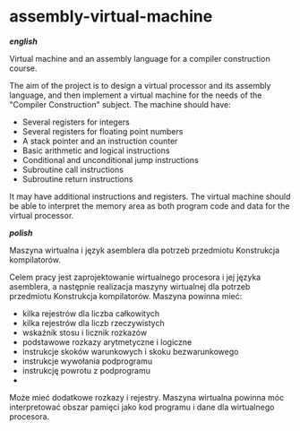 # assembly-virtual-machine
***english***

Virtual machine and an assembly language for a compiler construction course.

The aim of the project is to design a virtual processor and its assembly language, and then implement a virtual machine for the needs of the "Compiler Construction" subject. The machine should have:

* Several registers for integers
* Several registers for floating point numbers
* A stack pointer and an instruction counter
* Basic arithmetic and logical instructions
* Conditional and unconditional jump instructions
* Subroutine call instructions
* Subroutine return instructions

It may have additional instructions and registers. The virtual machine should be able to interpret the memory area as both program code and data for the virtual processor.

***polish***

Maszyna wirtualna i język asemblera dla potrzeb przedmiotu Konstrukcja kompilatorów.

Celem pracy jest zaprojektowanie wirtualnego procesora  i jej języka asemblera, a następnie realizacja maszyny wirtualnej dla potrzeb przedmiotu Konstrukcja kompilatorów. Maszyna powinna mieć:

* kilka rejestrów dla liczba całkowitych
* kilka rejestrów dla liczb rzeczywistych
* wskaźnik stosu i licznik rozkazów 
* podstawowe rozkazy arytmetyczne i logiczne
* instrukcje skoków warunkowych i skoku bezwarunkowego
* instrukcje wywołania podprogramu
* instrukcję powrotu z podprogramu
* 
Może mieć dodatkowe rozkazy i rejestry. Maszyna wirtualna powinna móc interpretować obszar pamięci jako kod programu i dane dla wirtualnego procesora.
